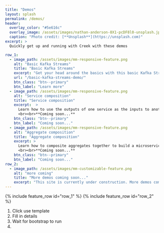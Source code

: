 ```yaml
---
title: "Demos"
layout: splash
permalink: /demos/
header:
  overlay_color: "#5e616c"
  overlay_image: /assets/images/nathan-anderson-8X1-pcDF8l0-unsplash.jpg
  caption: "Photo credit: [**Unsplash**](https://unsplash.com)"
excerpt: >
  Quickly get up and running with Creek with these demos 

row_1:
  - image_path: /assets/images/mm-responsive-feature.png
    alt: "Basic Kafka Streams"
    title: "Basic Kafka Streams"
    excerpt: "Get your head around the basics with this basic Kafka Streams microservice demo."
    url: "/basic-kafka-streams-demo/"
    btn_class: "btn--primary"
    btn_label: "Learn more"
  - image_path: /assets/images/mm-responsive-feature.png
    alt: "Service composition"
    title: "Service composition"
    excerpt:  >
      Learn how to use the outputs of one service as the inputs to another, within the same aggregate.
      <br><br>**Coming soon...**
    btn_class: "btn--primary"
    btn_label: "Coming soon..."
  - image_path: /assets/images/mm-responsive-feature.png
    alt: "Aggregate composition"
    title: "Aggregate composition"
    excerpt: >
      Learn how to composite aggregates together to build a microservice ecosystem
      <br><br>**Coming soon...**
    btn_class: "btn--primary"
    btn_label: "Coming soon..."
row_2:
  - image_path: /assets/images/mm-customizable-feature.png
    alt: "more coming"
    title: "More demos coming soon..."
    excerpt: "This site is currently under construction. More demos coming very soon!"
---
```


{% include feature_row id="row_1" %}
{% include feature_row id="row_2" %}

1. Click use template
2. Fill in details
3. Wait for bootstrap to run
4. 